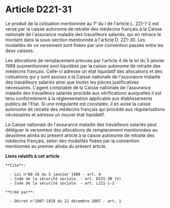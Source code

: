 # Article D221-31

Le produit de la cotisation mentionnée au 1° du I de l'article L. 221-1-2 est versé par la caisse autonome de retraite des
médecins français à la Caisse nationale de l'assurance maladie des travailleurs salariés, qui en retrace le montant dans la
sous-section mentionnée à l'article D. 221-30. Les modalités de ce versement sont fixées par une convention passée entre les
deux caisses. 

Les allocations de remplacement prévues par l'article 4 de la loi du 5 janvier 1988 susmentionnée sont liquidées par la
caisse autonome de retraite des médecins français. Celle-ci adresse un état liquidatif des allocations et des cotisations qui
y sont assises à la Caisse nationale de l'assurance maladie des travailleurs salariés ainsi que toutes les pièces
justificatives nécessaires. L'agent comptable de la Caisse nationale de l'assurance maladie des travailleurs salariés procède
aux vérifications auxquelles il est tenu conformément à la réglementation applicable aux établissements publics de l'Etat. Si
une irrégularité est constatée, il en avise la caisse autonome de retraite des médecins français qui procède aux
régularisations nécessaires et adresse un nouvel état liquidatif. 

La Caisse nationale de l'assurance maladie des travailleurs salariés peut déléguer le versement des allocations de
remplacement mentionnées au deuxième alinéa du présent article à la caisse autonome de retraite des médecins français, selon
des modalités fixées par la convention mentionnée au premier alinéa du présent article.

**Liens relatifs à cet article**

	**Cite**:

	  - Loi n°88-16 du 5 janvier 1988 - art. 4
	  - Code de la sécurité sociale. - art. D221-30 (V)
	  - Code de la sécurité sociale. - art. L221-1-2

	**Créé par**:

	  - Décret n°2007-1810 du 21 décembre 2007 - art. 1
